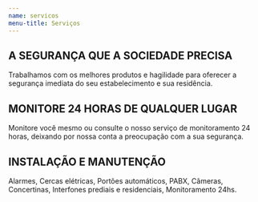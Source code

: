 ```yaml
---
name: servicos
menu-title: Serviços
---
```


<div class="wrapper" data-grid="spacing">
    <div data-cell="1of3">
        <h2>A SEGURANÇA QUE A SOCIEDADE PRECISA</h2>
        <p>Trabalhamos com os melhores produtos e hagilidade para oferecer a segurança imediata do seu estabelecimento e sua residência.</p>
    </div>
    <div data-cell="1of3">
        <h2>MONITORE 24 HORAS DE QUALQUER LUGAR</h2>
        <p>Monitore você mesmo ou consulte o nosso serviço de monitoramento 24 horas, deixando por nossa conta a preocupação com a sua segurança.</p>
    </div>
    <div data-cell="1of3">
        <h2>INSTALAÇÃO E MANUTENÇÃO</h2>
        <p>
            Alarmes,
            Cercas elétricas,
            Portões automáticos,
            PABX,
            Câmeras,
            Concertinas,
            Interfones prediais e residenciais,
            Monitoramento 24hs.
        </p>
    </div>
</div>